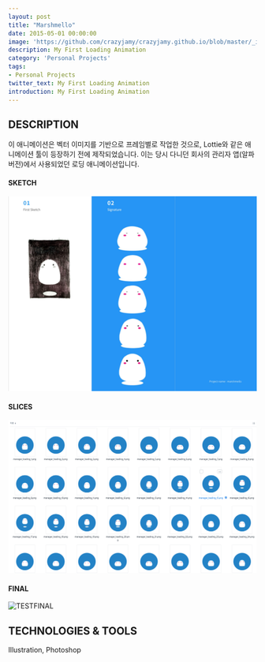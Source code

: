 ```yaml
---
layout: post
title: "Marshmello"
date: 2015-05-01 00:00:00
image: 'https://github.com/crazyjamy/crazyjamy.github.io/blob/master/_images/_thumbnail/marshmello.gif?raw=true'
description: My First Loading Animation
category: 'Personal Projects'
tags:
- Personal Projects
twitter_text: My First Loading Animation
introduction: My First Loading Animation
---
```



## DESCRIPTION
이 애니메이션은 벡터 이미지를 기반으로 프레임별로 작업한 것으로, Lottie와 같은 애니메이션 툴이 등장하기 전에 제작되었습니다. 
이는 당시 다니던 회사의 관리자 앱(알파 버전)에서 사용되었던 로딩 애니메이션입니다.

#### SKETCH
![과정](https://github.com/crazyjamy/crazyjamy.github.io/blob/master/_images/_post/marshmello/marshmello.png?raw=true)

#### SLICES
![SLICES](https://github.com/crazyjamy/crazyjamy.github.io/blob/master/_images/_post/marshmello/sli_marshmello.png?raw=true)

#### FINAL
![TESTFINAL](https://github.com/crazyjamy/crazyjamy.github.io/blob/master/_images/_post/marshmello/final-marshmello.gif?raw=true)

## TECHNOLOGIES & TOOLS
Illustration, Photoshop
